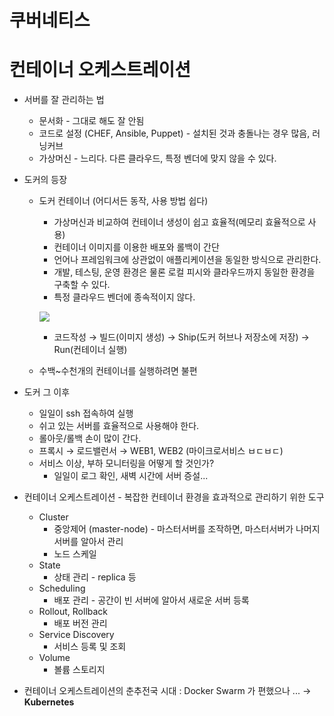 # 쿠버네티스



# 컨테이너 오케스트레이션

- 서버를 잘 관리하는 법

  - 문서화 - 그대로 해도 잘 안됨
  - 코드로 설정 (CHEF, Ansible, Puppet) - 설치된 것과 충돌나는 경우 많음, 러닝커브
  - 가상머신 - 느리다. 다른 클라우드, 특정 벤더에 맞지 않을 수 있다.

- 도커의 등장

  - 도커 컨테이너 (어디서든 동작, 사용 방법 쉽다)

    - 가상머신과 비교하여 컨테이너 생성이 쉽고 효율적(메모리 효율적으로 사용)
    - 컨테이너 이미지를 이용한 배포와 롤백이 간단
    - 언어나 프레임워크에 상관없이 애플리케이션을 동일한 방식으로 관리한다.
    - 개발, 테스팅, 운영 환경은 물론 로컬 피시와 클라우드까지 동일한 환경을 구축할 수 있다.
    - 특정 클라우드 벤더에 종속적이지 않다.

    ![](https://i.ibb.co/dbQ9vpp/2022-01-12-10-33-47.png)

    - 코드작성 → 빌드(이미지 생성) → Ship(도커 허브나 저장소에 저장) → Run(컨테이너 실행)

  - 수백~수천개의 컨테이너를 실행하려면 불편

- 도커 그 이후

  - 일일이 ssh 접속하여 실행
  - 쉬고 있는 서버를 효율적으로 사용해야 한다.
  - 롤아웃/롤백 손이 많이 간다.
  - 프록시 → 로드밸런서 → WEB1, WEB2 (마이크로서비스 ㅂㄷㅂㄷ)
  - 서비스 이상, 부하 모니터링을 어떻게 할 것인가?
    - 일일이 로그 확인, 새벽 시간에 서버 증설...

- 컨테이너 오케스트레이션 - 복잡한 컨테이너 환경을 효과적으로 관리하기 위한 도구

  - Cluster
    - 중앙제어 (master-node) - 마스터서버를 조작하면, 마스터서버가 나머지 서버를 알아서 관리
    - 노드 스케일
  - State
    - 상태 관리 - replica 등
  - Scheduling
    - 배포 관리 - 공간이 빈 서버에 알아서 새로운 서버 등록
  - Rollout, Rollback
    - 배포 버전 관리
  - Service Discovery
    - 서비스 등록 및 조회
  - Volume
    - 볼륨 스토리지

- 컨테이너 오케스트레이션의 춘추전국 시대 : Docker Swarm 가 편했으나 ... → **Kubernetes**

